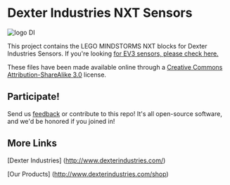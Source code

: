 Dexter Industries NXT Sensors
=====
![logo DI](https://github.com/DexterInd/EV3_Dexter_Industries_Sensors/raw/master/Dev%20Tools/DILogo-125.jpg "Dexter Industries Logo")

This project contains the LEGO MINDSTORMS NXT blocks for Dexter Industries Sensors.  If you're looking [for EV3 sensors, please check here.](https://github.com/DexterInd/EV3_Dexter_Industries_Sensors)  

These files have been made available online through a [Creative Commons Attribution-ShareAlike 3.0](http://creativecommons.org/licenses/by-sa/3.0/) license.


## Participate!
Send us [feedback](http://www.dexterindustries.com/contact) or contribute to this repo!  It's all open-source software, and we'd be honored if you joined in!

## More Links

[Dexter Industries] (http://www.dexterindustries.com/)

[Our Products] (http://www.dexterindustries.com/shop)
